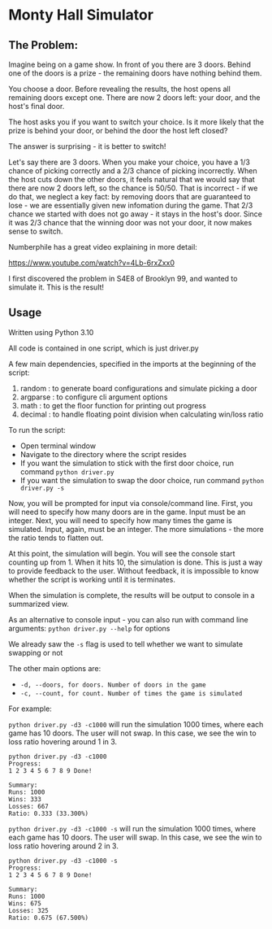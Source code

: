# Monty Hall Simulator

## The Problem: 
Imagine being on a game show. In front of you there are 3 doors. Behind one of the doors is a prize - the remaining doors have nothing behind them.

You choose a door. Before revealing the results, the host opens all remaining doors except one. There are now 2 doors left: your door, and the host's final door.

The host asks you if you want to switch your choice. Is it more likely that the prize is behind your door, or behind the door the host left closed?

The answer is surprising - it is better to switch!

Let's say there are 3 doors. When you make your choice, you have a 1/3 chance of picking correctly and a 2/3 chance of picking incorrectly. When the host cuts down the other doors, it feels natural that we would say that there are now 2 doors left, so the chance is 50/50. That is incorrect - if we do that, we neglect a key fact: by removing doors that are guaranteed to lose - we are essentially given new infomation during the game. That 2/3 chance we started with does not go away - it stays in the host's door. Since it was 2/3 chance that the winning door was not your door, it now makes sense to switch.

Numberphile has a great video explaining in more detail:

https://www.youtube.com/watch?v=4Lb-6rxZxx0

I first discovered the problem in S4E8 of Brooklyn 99, and wanted to simulate it. This is the result!

## Usage
Written using Python 3.10

All code is contained in one script, which is just driver.py

A few main dependencies, specified in the imports at the beginning of the script:
1. random : to generate board configurations and simulate picking a door
2. argparse : to configure cli argument options
3. math : to get the floor function for printing out progress
4. decimal : to handle floating point division when calculating win/loss ratio

To run the script:
- Open terminal window
- Navigate to the directory where the script resides
- If you want the simulation to stick with the first door choice, run command `python driver.py`
- If you want the simulation to swap the door choice, run command `python driver.py -s`

Now, you will be prompted for input via console/command line.
First, you will need to specify how many doors are in the game. Input must be an integer.
Next, you will need to specify how many times the game is simulated. Input, again, must be an integer. The more simulations - the more the ratio tends to flatten out.

At this point, the simulation will begin. You will see the console start counting up from 1. When it hits 10, the simulation is done. This is just a way to provide feedback to the user. Without feedback, it is impossible to know whether the script is working until it is terminates.

When the simulation is complete, the results will be output to console in a summarized view.

As an alternative to console input - you can also run with command line arguments:
`python driver.py --help` for options

We already saw the `-s` flag is used to tell whether we want to simulate swapping or not

The other main options are:
- `-d, --doors, for doors. Number of doors in the game`
- `-c, --count, for count. Number of times the game is simulated`

For example:

`python driver.py -d3 -c1000` will run the simulation 1000 times, where each game has 10 doors. The user will not swap. In this case, we see the win to loss ratio hovering around 1 in 3.

```
python driver.py -d3 -c1000
Progress:
1 2 3 4 5 6 7 8 9 Done!

Summary:
Runs: 1000
Wins: 333
Losses: 667
Ratio: 0.333 (33.300%)
```

`python driver.py -d3 -c1000 -s` will run the simulation 1000 times, where each game has 10 doors. The user will swap. In this case, we see the win to loss ratio hovering around 2 in 3.
```
python driver.py -d3 -c1000 -s
Progress:
1 2 3 4 5 6 7 8 9 Done! 

Summary:
Runs: 1000
Wins: 675
Losses: 325
Ratio: 0.675 (67.500%)
```

